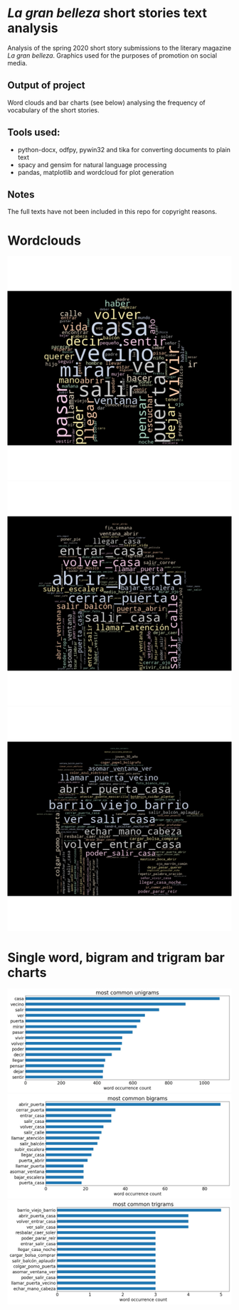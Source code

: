 # _La gran belleza_ short stories text analysis

Analysis of the spring 2020 short story submissions to the literary magazine _La gran belleza_. Graphics used for the purposes of promotion on social media.

## Output of project
Word clouds and bar charts (see below) analysing the frequency of vocabulary of the short stories.

## Tools used:
* python-docx, odfpy, pywin32 and tika for converting documents to plain text
* spacy and gensim for natural language processing
* pandas, matplotlib and wordcloud for plot generation

## Notes
The full texts have not been included in this repo for copyright reasons.

# Wordclouds
<img src="figures/unigrams_cloud.jpg" />
<img src="figures/bigrams_cloud.jpg"   />
<img src="figures/trigrams_cloud.jpg"  />

# Single word, bigram and trigram bar charts
<img src="figures/unigrams_bar.jpg"   />
<img src="figures/bigrams_bar.jpg" />
<img src="figures/trigrams_bar.jpg"   />
